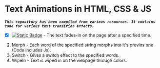 # Text Animations in HTML, CSS & JS

***`This repository has been compiled from various resources. It contains code for various text transition effects.`***

- [x] [<img alt="Static Badge" src="https://img.shields.io/badge/Fade_In-blue">](/FadeIn) - The text fades-in on the page after a specified time.
2. Morph - Each word of the specified string morphs into it's previos one (Code includes Js).
3. Switch - Gives a switch effect to the specified words.
4. WipeIn - Text is wiped in on the webpage through colors.
